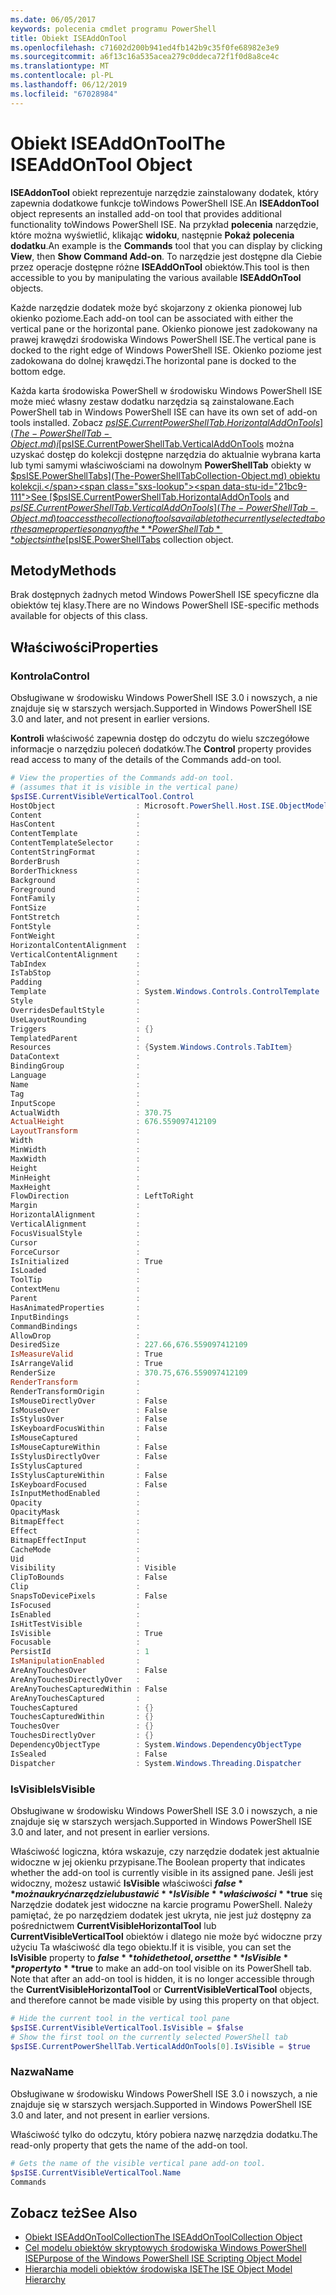 ```yaml
---
ms.date: 06/05/2017
keywords: polecenia cmdlet programu PowerShell
title: Obiekt ISEAddOnTool
ms.openlocfilehash: c71602d200b941ed4fb142b9c35f0fe68982e3e9
ms.sourcegitcommit: a6f13c16a535acea279c0ddeca72f1f0d8a8ce4c
ms.translationtype: MT
ms.contentlocale: pl-PL
ms.lasthandoff: 06/12/2019
ms.locfileid: "67028984"
---
```

# <a name="the-iseaddontool-object"></a><span data-ttu-id="21bc9-103">Obiekt ISEAddOnTool</span><span class="sxs-lookup"><span data-stu-id="21bc9-103">The ISEAddOnTool Object</span></span>

<span data-ttu-id="21bc9-104">**ISEAddonTool** obiekt reprezentuje narzędzie zainstalowany dodatek, który zapewnia dodatkowe funkcje toWindows PowerShell ISE.</span><span class="sxs-lookup"><span data-stu-id="21bc9-104">An **ISEAddonTool** object represents an installed add-on tool that provides additional functionality toWindows PowerShell ISE.</span></span> <span data-ttu-id="21bc9-105">Na przykład **polecenia** narzędzie, które można wyświetlić, klikając **widoku**, następnie **Pokaż polecenia dodatku**.</span><span class="sxs-lookup"><span data-stu-id="21bc9-105">An example is the **Commands** tool that you can display by clicking **View**, then **Show Command Add-on**.</span></span> <span data-ttu-id="21bc9-106">To narzędzie jest dostępne dla Ciebie przez operacje dostępne różne **ISEAddOnTool** obiektów.</span><span class="sxs-lookup"><span data-stu-id="21bc9-106">This tool is then accessible to you by manipulating the various available **ISEAddOnTool** objects.</span></span>

<span data-ttu-id="21bc9-107">Każde narzędzie dodatek może być skojarzony z okienka pionowej lub okienko poziome.</span><span class="sxs-lookup"><span data-stu-id="21bc9-107">Each add-on tool can be associated with either the vertical pane or the horizontal pane.</span></span> <span data-ttu-id="21bc9-108">Okienko pionowe jest zadokowany na prawej krawędzi środowiska Windows PowerShell ISE.</span><span class="sxs-lookup"><span data-stu-id="21bc9-108">The vertical pane is docked to the right edge of Windows PowerShell ISE.</span></span> <span data-ttu-id="21bc9-109">Okienko poziome jest zadokowana do dolnej krawędzi.</span><span class="sxs-lookup"><span data-stu-id="21bc9-109">The horizontal pane is docked to the bottom edge.</span></span>

<span data-ttu-id="21bc9-110">Każda karta środowiska PowerShell w środowisku Windows PowerShell ISE może mieć własny zestaw dodatku narzędzia są zainstalowane.</span><span class="sxs-lookup"><span data-stu-id="21bc9-110">Each PowerShell tab in Windows PowerShell ISE can have its own set of add-on tools installed.</span></span> <span data-ttu-id="21bc9-111">Zobacz [$psISE.CurrentPowerShellTab.HorizontalAddOnTools](The-PowerShellTab-Object.md) i [$psISE.CurrentPowerShellTab.VerticalAddOnTools](The-PowerShellTab-Object.md) można uzyskać dostęp do kolekcji dostępne narzędzia do aktualnie wybrana karta lub tymi samymi właściwościami na dowolnym **PowerShellTab** obiekty w [$psISE.PowerShellTabs](The-PowerShellTabCollection-Object.md) obiektu kolekcji.</span><span class="sxs-lookup"><span data-stu-id="21bc9-111">See [$psISE.CurrentPowerShellTab.HorizontalAddOnTools](The-PowerShellTab-Object.md) and [$psISE.CurrentPowerShellTab.VerticalAddOnTools](The-PowerShellTab-Object.md) to access the collection of tools available to the currently selected tab or the same properties on any of the **PowerShellTab** objects in the [$psISE.PowerShellTabs](The-PowerShellTabCollection-Object.md) collection object.</span></span>

## <a name="methods"></a><span data-ttu-id="21bc9-112">Metody</span><span class="sxs-lookup"><span data-stu-id="21bc9-112">Methods</span></span>

<span data-ttu-id="21bc9-113">Brak dostępnych żadnych metod Windows PowerShell ISE specyficzne dla obiektów tej klasy.</span><span class="sxs-lookup"><span data-stu-id="21bc9-113">There are no Windows PowerShell ISE-specific methods available for objects of this class.</span></span>

## <a name="properties"></a><span data-ttu-id="21bc9-114">Właściwości</span><span class="sxs-lookup"><span data-stu-id="21bc9-114">Properties</span></span>

### <a name="control"></a><span data-ttu-id="21bc9-115">Kontrola</span><span class="sxs-lookup"><span data-stu-id="21bc9-115">Control</span></span>

<span data-ttu-id="21bc9-116">Obsługiwane w środowisku Windows PowerShell ISE 3.0 i nowszych, a nie znajduje się w starszych wersjach.</span><span class="sxs-lookup"><span data-stu-id="21bc9-116">Supported in Windows PowerShell ISE 3.0 and later, and not present in earlier versions.</span></span>

<span data-ttu-id="21bc9-117">**Kontroli** właściwość zapewnia dostęp do odczytu do wielu szczegółowe informacje o narzędziu poleceń dodatków.</span><span class="sxs-lookup"><span data-stu-id="21bc9-117">The **Control** property provides read access to many of the details of the Commands add-on tool.</span></span>

```powershell
# View the properties of the Commands add-on tool.
# (assumes that it is visible in the vertical pane)
$psISE.CurrentVisibleVerticalTool.Control
HostObject                  : Microsoft.PowerShell.Host.ISE.ObjectModelRoot
Content                     :
HasContent                  :
ContentTemplate             :
ContentTemplateSelector     :
ContentStringFormat         :
BorderBrush                 :
BorderThickness             :
Background                  :
Foreground                  :
FontFamily                  :
FontSize                    :
FontStretch                 :
FontStyle                   :
FontWeight                  :
HorizontalContentAlignment  :
VerticalContentAlignment    :
TabIndex                    :
IsTabStop                   :
Padding                     :
Template                    : System.Windows.Controls.ControlTemplate
Style                       :
OverridesDefaultStyle       :
UseLayoutRounding           :
Triggers                    : {}
TemplatedParent             :
Resources                   : {System.Windows.Controls.TabItem}
DataContext                 :
BindingGroup                :
Language                    :
Name                        :
Tag                         :
InputScope                  :
ActualWidth                 : 370.75
ActualHeight                : 676.559097412109
LayoutTransform             :
Width                       :
MinWidth                    :
MaxWidth                    :
Height                      :
MinHeight                   :
MaxHeight                   :
FlowDirection               : LeftToRight
Margin                      :
HorizontalAlignment         :
VerticalAlignment           :
FocusVisualStyle            :
Cursor                      :
ForceCursor                 :
IsInitialized               : True
IsLoaded                    :
ToolTip                     :
ContextMenu                 :
Parent                      :
HasAnimatedProperties       :
InputBindings               :
CommandBindings             :
AllowDrop                   :
DesiredSize                 : 227.66,676.559097412109
IsMeasureValid              : True
IsArrangeValid              : True
RenderSize                  : 370.75,676.559097412109
RenderTransform             :
RenderTransformOrigin       :
IsMouseDirectlyOver         : False
IsMouseOver                 : False
IsStylusOver                : False
IsKeyboardFocusWithin       : False
IsMouseCaptured             :
IsMouseCaptureWithin        : False
IsStylusDirectlyOver        : False
IsStylusCaptured            :
IsStylusCaptureWithin       : False
IsKeyboardFocused           : False
IsInputMethodEnabled        :
Opacity                     :
OpacityMask                 :
BitmapEffect                :
Effect                      :
BitmapEffectInput           :
CacheMode                   :
Uid                         :
Visibility                  : Visible
ClipToBounds                : False
Clip                        :
SnapsToDevicePixels         : False
IsFocused                   :
IsEnabled                   :
IsHitTestVisible            :
IsVisible                   : True
Focusable                   :
PersistId                   : 1
IsManipulationEnabled       :
AreAnyTouchesOver           : False
AreAnyTouchesDirectlyOver   :
AreAnyTouchesCapturedWithin : False
AreAnyTouchesCaptured       :
TouchesCaptured             : {}
TouchesCapturedWithin       : {}
TouchesOver                 : {}
TouchesDirectlyOver         : {}
DependencyObjectType        : System.Windows.DependencyObjectType
IsSealed                    : False
Dispatcher                  : System.Windows.Threading.Dispatcher
```

### <a name="isvisible"></a><span data-ttu-id="21bc9-118">IsVisible</span><span class="sxs-lookup"><span data-stu-id="21bc9-118">IsVisible</span></span>

<span data-ttu-id="21bc9-119">Obsługiwane w środowisku Windows PowerShell ISE 3.0 i nowszych, a nie znajduje się w starszych wersjach.</span><span class="sxs-lookup"><span data-stu-id="21bc9-119">Supported in Windows PowerShell ISE 3.0 and later, and not present in earlier versions.</span></span>

<span data-ttu-id="21bc9-120">Właściwość logiczna, która wskazuje, czy narzędzie dodatek jest aktualnie widoczne w jej okienku przypisane.</span><span class="sxs-lookup"><span data-stu-id="21bc9-120">The Boolean property that indicates whether the add-on tool is currently visible in its assigned pane.</span></span> <span data-ttu-id="21bc9-121">Jeśli jest widoczny, możesz ustawić **IsVisible** właściwości **$false** można ukryć narzędzie lub ustawić **IsVisible** właściwości **$true** się Narzędzie dodatek jest widoczne na karcie programu PowerShell. Należy pamiętać, że po narzędziem dodatek jest ukryta, nie jest już dostępny za pośrednictwem **CurrentVisibleHorizontalTool** lub **CurrentVisibleVerticalTool** obiektów i dlatego nie może być widoczne przy użyciu Ta właściwość dla tego obiektu.</span><span class="sxs-lookup"><span data-stu-id="21bc9-121">If it is visible, you can set the **IsVisible** property to **$false** to hide the tool, or set the **IsVisible** property to **$true** to make an add-on tool visible on its PowerShell tab. Note that after an add-on tool is hidden, it is no longer accessible through the **CurrentVisibleHorizontalTool** or **CurrentVisibleVerticalTool** objects, and therefore cannot be made visible by using this property on that object.</span></span>

```powershell
# Hide the current tool in the vertical tool pane
$psISE.CurrentVisibleVerticalTool.IsVisible = $false
# Show the first tool on the currently selected PowerShell tab
$psISE.CurrentPowerShellTab.VerticalAddOnTools[0].IsVisible = $true
```

### <a name="name"></a><span data-ttu-id="21bc9-122">Nazwa</span><span class="sxs-lookup"><span data-stu-id="21bc9-122">Name</span></span>

<span data-ttu-id="21bc9-123">Obsługiwane w środowisku Windows PowerShell ISE 3.0 i nowszych, a nie znajduje się w starszych wersjach.</span><span class="sxs-lookup"><span data-stu-id="21bc9-123">Supported in Windows PowerShell ISE 3.0 and later, and not present in earlier versions.</span></span>

<span data-ttu-id="21bc9-124">Właściwość tylko do odczytu, który pobiera nazwę narzędzia dodatku.</span><span class="sxs-lookup"><span data-stu-id="21bc9-124">The read-only property that gets the name of the add-on tool.</span></span>

```powershell
# Gets the name of the visible vertical pane add-on tool.
$psISE.CurrentVisibleVerticalTool.Name
Commands
```

## <a name="see-also"></a><span data-ttu-id="21bc9-125">Zobacz też</span><span class="sxs-lookup"><span data-stu-id="21bc9-125">See Also</span></span>

- [<span data-ttu-id="21bc9-126">Obiekt ISEAddOnToolCollection</span><span class="sxs-lookup"><span data-stu-id="21bc9-126">The ISEAddOnToolCollection Object</span></span>](The-ISEAddOnToolCollection-Object.md)
- [<span data-ttu-id="21bc9-127">Cel modelu obiektów skryptowych środowiska Windows PowerShell ISE</span><span class="sxs-lookup"><span data-stu-id="21bc9-127">Purpose of the Windows PowerShell ISE Scripting Object Model</span></span>](Purpose-of-the-Windows-PowerShell-ISE-Scripting-Object-Model.md)
- [<span data-ttu-id="21bc9-128">Hierarchia modeli obiektów środowiska ISE</span><span class="sxs-lookup"><span data-stu-id="21bc9-128">The ISE Object Model Hierarchy</span></span>](The-ISE-Object-Model-Hierarchy.md)
